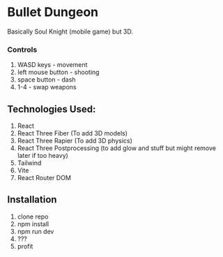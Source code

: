 # Bullet Dungeon
Basically Soul Knight (mobile game) but 3D. 

### Controls
1. WASD keys - movement
2. left mouse button - shooting
3. space button - dash
4. 1-4 - swap weapons

## Technologies Used:
1. React
2. React Three Fiber (To add 3D models)
3. React Three Rapier (To add 3D physics)
4. React Three Postprocessing (to add glow and stuff but might remove later if too heavy)
5. Tailwind
6. Vite
7. React Router DOM

## Installation
1. clone repo
2. npm install
3. npm run dev
4. ???
5. profit